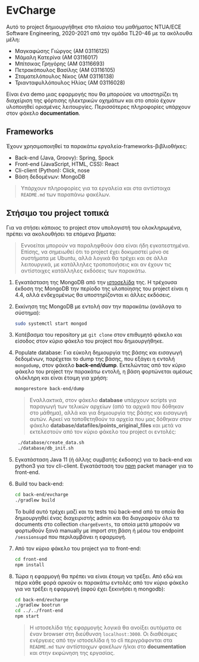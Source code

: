 # EvCharge

Αυτό το project δημιουργήθηκε στο πλαίσιο του μαθήματος NTUA/ECE Software Engineering, 2020-2021 από την ομάδα TL20-46 με τα ακόλουθα μέλη:

- Μαγκαφώσης Γιώργος (ΑΜ 03116125)
- Μάμαλη Κατερίνα (ΑΜ 03116017)
- Μπίτσικας Γρηγόρης (ΑΜ 03116693)
- Πετρακόπουλος Βασίλης (ΑΜ 03116105)
- Σταματελόπουλος Νίκος (ΑΜ 03116138)
- Τριανταφυλλόπουλος Ηλίας (ΑΜ 03116028)

Είναι ένα demo μιας εφαρμογής που θα μπορούσε να υποστηρίζει τη διαχείριση της φόρτισης ηλεκτρικών οχημάτων και στο οποίο έχουν υλοποιηθεί ορισμένες λειτουργίες. Περισσότερες πληροφορίες υπάρχουν στον φάκελο **documentation**.

## Frameworks

Έχουν χρησιμοποιηθεί τα παρακάτω εργαλεία-frameworks-βιβλιοθήκες:
- Back-end (Java, Groovy): Spring, Spock
- Front-end (JavaScript, HTML, CSS): React
- Cli-client (Python): Click, nose
- Βάση δεδομένων: MongoDB

> Υπάρχουν πληροφορίες για τα εργαλεία και στα αντίστοιχα `README.md` των παραπάνω φακέλων.

## Στήσιμο του project τοπικά

Για να στήσει κάποιος το project στον υπολογιστή του ολοκληρωμένα, πρέπει να ακολουθήσει τα επόμενα βήματα:

> Εννοείται μπορούν να παραληφθούν όσα είναι ήδη εγκατεστημένα. Επίσης, να σημειωθεί ότι το project έχει δοκιμαστεί μόνο σε συστήματα με Ubuntu, αλλά λογικά θα τρέχει και σε άλλα λειτουργικά, με κατάλληλες τροποποιήσεις και αν έχουν τις αντίστοιχες κατάλληλες εκδόσεις των παρακάτω.

1. Εγκατάσταση της MongoDB από την [ιστοσελίδα](https://docs.mongodb.com/manual/installation) της. Η τρέχουσα έκδοση της MongoDB την περίοδο της υλοποίησης του project είναι η 4.4, αλλά ενδεχομένως θα υποστηρίζονται κι άλλες εκδόσεις.

2. Εκκίνηση της MongoDB με εντολή σαν την παρακάτω (ανάλογα το σύστημα):

   ```sh
   sudo systemctl start mongod
   ```

3. Κατέβασμα του repository με `git clone` στον επιθυμητό φάκελο και είσοδος στον κύριο φάκελο του project που δημιουργήθηκε.

4. Populate database: Για εύκολη δημιουργία της βάσης και εισαγωγή δεδομένων, παρέχεται το dump της βάσης, που εξάγει η εντολή `mongodump`, στον φάκελο **back-end/dump**. Εκτελώντας από τον κύριο φάκελο του project την παρακάτω εντολή, η βάση φορτώνεται αμέσως ολόκληρη και είναι έτοιμη για χρήση:

   ```sh
   mongorestore back-end/dump
   ```

   > Εναλλακτικά, στον φάκελο **database** υπάρχουν scripts για παραγωγή των τελικών αρχείων (από τα αρχικά που δόθηκαν στο μάθημα), αλλά και για δημιουργία της βάσης και εισαγωγή αυτών. Αρκεί να τοποθετηθούν τα αρχεία που μας δόθηκαν στον φάκελο **database/datafiles/points_original_files** και μετά να εκτελεστούν από τον κύριο φάκελο του project οι εντολές:

    ```sh
     ./database/create_data.sh
     ./database/db_init.sh
    ```

5. Εγκατάσταση Java 11 (ή άλλης συμβατής έκδοσης) για το back-end και python3 για τον cli-client. Εγκατάσταση του [npm](https://www.npmjs.com/get-npm) packet manager για το front-end.

6. Build του back-end:

   ```sh
   cd back-end/evcharge
   ./gradlew build
   ```

   Το build αυτό τρέχει μαζί και τα tests τού back-end από τα οποία θα δημιουργηθεί ένας διαχειριστής admin και θα διαγραφούν όλα τα documents στο collection `chargeEvents`, τα οποία μετά μπορούν να φορτωθούν ξανά manually με import στη βάση ή μέσω του endpoint `/sessionsupd` που περιλαμβάνει η εφαρμογή.

7. Από τον κύριο φάκελο του project για το front-end:

   ```sh
   cd front-end
   npm install
   ```

8. Τώρα η εφαρμογή θα πρέπει να είναι έτοιμη να τρέξει. Από εδώ και πέρα κάθε φορά αρκούν οι παρακάτω εντολές από τον κύριο φάκελο για να τρέξει η εφαρμογή (αφού έχει ξεκινήσει η mongodb):

   ```sh
   cd back-end/evcharge
   ./gradlew bootrun
   cd ../../front-end
   npm start
   ```

   > Η ιστοσελίδα τής εφαρμογής λογικά θα ανοίξει αυτόματα σε έναν browser στη διεύθυνση `localhost:3000`. Οι διαθέσιμες ενέργειες από την ιστοσελίδα ή το cli περιγράφονται στα `README.md` των αντίστοιχων φακέλων ή/και στο **documentation** και στην εκφώνηση της εργασίας.
